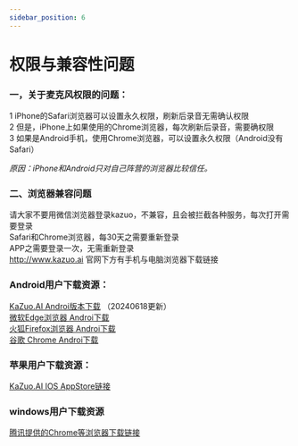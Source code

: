 ```yaml
---
sidebar_position: 6
---
```

# 权限与兼容性问题

### 一，关于麦克风权限的问题：  
1 iPhone的Safari浏览器可以设置永久权限，刷新后录音无需确认权限  
2 但是，iPhone上如果使用的Chrome浏览器，每次刷新后录音，需要确权限  
3 如果是Android手机，使用Chrome浏览器，可以设置永久权限（Android没有Safari） 

*原因：iPhone和Android只对自己阵营的浏览器比较信任。*

### 二、浏览器兼容问题  
请大家不要用微信浏览器登录kazuo，不兼容，且会被拦截各种服务，每次打开需要登录  
Safari和Chrome浏览器，每30天之需要重新登录   
APP之需要登录一次，无需重新登录  
http://www.kazuo.ai 官网下方有手机与电脑浏览器下载链接

### Android用户下载资源：  

 [KaZuo.AI Androi版本下载](https://www.kazuo.ai/kazuo.app-release-0421.apk) （20240618更新）  
 [微软Edge浏览器 Androi下载](https://www.kazuo.ai/microsoft-edge-120-0-2210-157.apk)   
 [火狐Firefox浏览器 Androi下载](https://www.kazuo.ai/firefox-122-1-0.apk)   
 [谷歌 Chrome Androi下载](https://www.kazuo.ai/google-chrome-121-0-6167-164.apk)   

### 苹果用户下载资源：

 [KaZuo.AI IOS AppStore链接](https://apps.apple.com/jp/app/kazuo-ai/id6474546585)

### windows用户下载资源
 [腾讯提供的Chrome等浏览器下载链接](https://pc.qq.com/detail/1/detail_2661.html)


